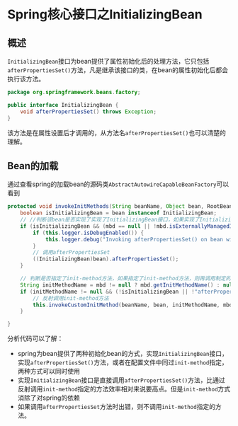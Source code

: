 # Spring核心接口之InitializingBean

## 概述

`InitializingBean`接口为bean提供了属性初始化后的处理方法，它只包括`afterPropertiesSet()`方法，凡是继承该接口的类，在bean的属性初始化后都会执行该方法。

```java
package org.springframework.beans.factory;

public interface InitializingBean {
    void afterPropertiesSet() throws Exception;
}
```

该方法是在属性设置后才调用的，从方法名`afterPropertiesSet()`也可以清楚的理解。

## Bean的加载

通过查看spring的加载bean的源码类`AbstractAutowireCapableBeanFactory`可以看到

```java
protected void invokeInitMethods(String beanName, Object bean, RootBeanDefinition mbd) throws Throwable {
    boolean isInitializingBean = bean instanceof InitializingBean;
	// //判断该bean是否实现了实现了InitializingBean接口，如果实现了InitializingBean接口，则调用bean的afterPropertiesSet方法
    if (isInitializingBean && (mbd == null || !mbd.isExternallyManagedInitMethod("afterPropertiesSet"))) {
        if (this.logger.isDebugEnabled()) {
            this.logger.debug("Invoking afterPropertiesSet() on bean with name '" + beanName + "'");
        }
		// 调用afterPropertiesSet
        ((InitializingBean)bean).afterPropertiesSet();
    }

    // 判断是否指定了init-method方法，如果指定了init-method方法，则再调用制定的init-method
    String initMethodName = mbd != null ? mbd.getInitMethodName() : null;
    if (initMethodName != null && (!isInitializingBean || !"afterPropertiesSet".equals(initMethodName)) && !mbd.isExternallyManagedInitMethod(initMethodName)) {
        // 反射调用init-method方法
        this.invokeCustomInitMethod(beanName, bean, initMethodName, mbd.isEnforceInitMethod());
    }

}
```

分析代码可以了解：

+ spring为bean提供了两种初始化bean的方式，实现`InitializingBean`接口，实现`afterPropertiesSet()`方法，或者在配置文件中同过`init-method`指定，两种方式可以同时使用
+ 实现`InitializingBean`接口是直接调用`afterPropertiesSet()`方法，比通过反射调用`init-method`指定的方法效率相对来说要高点。但是`init-method`方式消除了对spring的依赖
+ 如果调用`afterPropertiesSet`方法时出错，则不调用`init-method`指定的方法。
